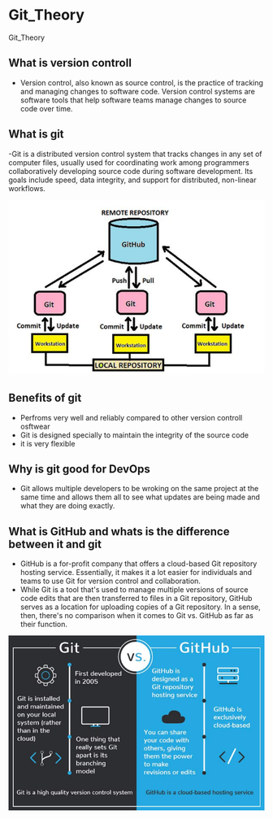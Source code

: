 # Git_Theory
Git_Theory

## What is version controll 
- Version control, also known as source control, is the practice of tracking and managing changes to software code. Version control systems are software tools that help software teams manage changes to source code over time.


## What is git
-Git is a distributed version control system that tracks changes in any set of computer files, usually used for coordinating work among programmers collaboratively developing source code during software development. Its goals include speed, data integrity, and support for distributed, non-linear workflows.

![](git.png)

## Benefits of git
- Perfroms very well and reliably compared to other version controll osftwear 
- Git is designed specially to maintain the integrity of the source code
- it is very flexible 

## Why is git good for DevOps
- Git allows multiple developers to be wroking on the same project at the same time and allows them all to see what updates are being made and what they are doing exactly. 

## What is GitHub and whats is the difference between it and git
- GitHub is a for-profit company that offers a cloud-based Git repository hosting service. Essentially, it makes it a lot easier for individuals and teams to use Git for version control and collaboration.
- While Git is a tool that's used to manage multiple versions of source code edits that are then transferred to files in a Git repository, GitHub serves as a location for uploading copies of a Git repository. In a sense, then, there's no comparison when it comes to Git vs. GitHub as far as their function.

![](GitHub_VS_Git.jpg)

